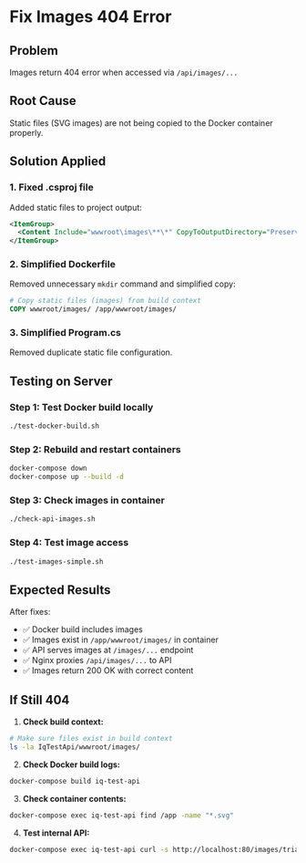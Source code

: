 # Fix Images 404 Error

## Problem
Images return 404 error when accessed via `/api/images/...`

## Root Cause
Static files (SVG images) are not being copied to the Docker container properly.

## Solution Applied

### 1. Fixed .csproj file
Added static files to project output:
```xml
<ItemGroup>
  <Content Include="wwwroot\images\**\*" CopyToOutputDirectory="PreserveNewest" />
</ItemGroup>
```

### 2. Simplified Dockerfile
Removed unnecessary `mkdir` command and simplified copy:
```dockerfile
# Copy static files (images) from build context
COPY wwwroot/images/ /app/wwwroot/images/
```

### 3. Simplified Program.cs
Removed duplicate static file configuration.

## Testing on Server

### Step 1: Test Docker build locally
```bash
./test-docker-build.sh
```

### Step 2: Rebuild and restart containers
```bash
docker-compose down
docker-compose up --build -d
```

### Step 3: Check images in container
```bash
./check-api-images.sh
```

### Step 4: Test image access
```bash
./test-images-simple.sh
```

## Expected Results

After fixes:
- ✅ Docker build includes images
- ✅ Images exist in `/app/wwwroot/images/` in container
- ✅ API serves images at `/images/...` endpoint
- ✅ Nginx proxies `/api/images/...` to API
- ✅ Images return 200 OK with correct content

## If Still 404

1. **Check build context:**
```bash
# Make sure files exist in build context
ls -la IqTestApi/wwwroot/images/
```

2. **Check Docker build logs:**
```bash
docker-compose build iq-test-api
```

3. **Check container contents:**
```bash
docker-compose exec iq-test-api find /app -name "*.svg"
```

4. **Test internal API:**
```bash
docker-compose exec iq-test-api curl -s http://localhost:80/images/triangles.svg -I
```
